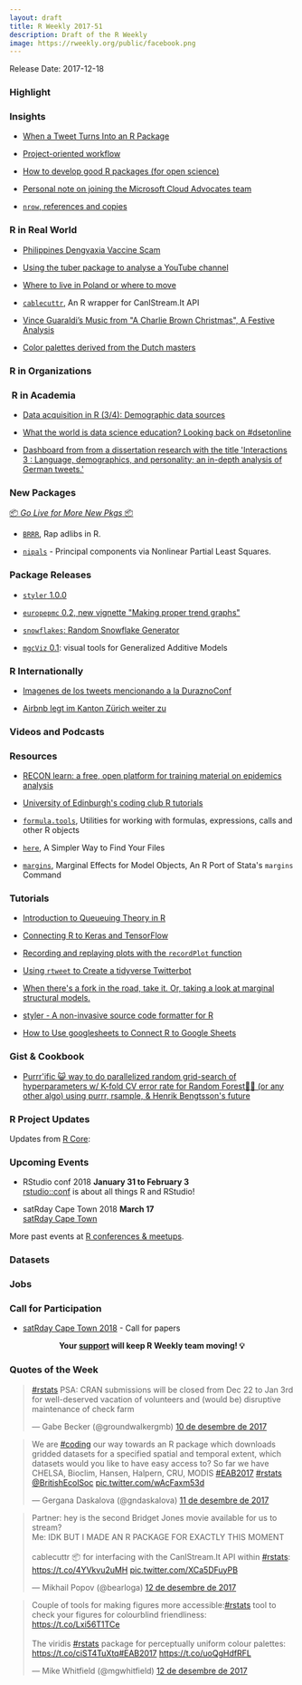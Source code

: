 ```yaml
---
layout: draft
title: R Weekly 2017-51
description: Draft of the R Weekly
image: https://rweekly.org/public/facebook.png
---
```


Release Date: 2017-12-18

###  Highlight



### Insights

+ [When a Tweet Turns Into an R Package](http://blog.sellorm.com/2017/12/10/when-a-tweet-turns-into-an-r-package/)

+ [Project-oriented workflow](https://www.tidyverse.org/articles/2017/12/workflow-vs-script/)

+ [How to develop good R packages (for open science)](http://www.masalmon.eu/2017/12/11/goodrpackages/)

+ [Personal note on joining the Microsoft Cloud Advocates team](http://blog.revolutionanalytics.com/2017/12/cloud-advocate.html)

+ [`nrow`, references and copies ](https://statisfaction.wordpress.com/2017/12/10/nrow-references-and-copies/)

### R in Real World

+ [Philippines Dengvaxia Vaccine Scam](https://brennonborbon.wordpress.com/2017/12/12/philippines-dengvaxia-vaccine-scam/)

+ [Using the tuber package to analyse a YouTube channel](https://insightr.wordpress.com/2017/12/11/using-the-tuber-package-to-analyse-a-youtube-channel/)

+ [Where to live in Poland or where to move](http://t-k.blue/blog/where-to-live-in-poland-or-where-to-move/)

+ [`cablecuttr`](https://github.com/bearloga/cablecuttr), An R wrapper for CanIStream.It API 

+ [ Vince Guaraldi’s Music from "A Charlie Brown Christmas", A Festive Analysis](https://petemiksza.com/2017/12/13/vince-guaraldis-music-from-a-charlie-brown-christmas/)

+ [Color palettes derived from the Dutch masters](https://edwinth.github.io/blog/dutch-masters/)

###  R in Organizations



###  R in Academia

+ [Data acquisition in R (3/4): Demographic data sources](https://ikashnitsky.github.io/2017/data-acquisition-three/)

+ [What the world is data science education? Looking back on #dsetonline](https://jrosen48.github.io/blog/what-the-world-is-data-science-education-looking-back-on-dsetonline/)

+ [Dashboard from from a dissertation research with the title 'Interactions 3 : Language, demographics, and personality; an in-depth analysis of German tweets.' ](https://primesty.shinyapps.io/diss_dashboard/)

###  New Packages

<p class="added-hostname"><a href="https://rweekly.org/live" target="_blank" class="externalLink">📦 <i>Go Live for More New Pkgs</i> 📦</a></p>

+ [`BRRR`](https://github.com/brooke-watson/BRRR), Rap adlibs in R. 

+ [`nipals`](https://cran.r-project.org/web/packages/nipals/index.html) - Principal components via Nonlinear Partial Least Squares.

### Package Releases

+ [`styler` 1.0.0](https://cran.r-project.org/web/packages/styler/index.html)

+ [`europepmc` 0.2, new vignette "Making proper trend graphs"](https://cran.r-project.org/web/packages/europepmc/vignettes/evergreenreviewgraphs.html)

+ [`snowflakes`: Random Snowflake Generator](https://cran.r-project.org/web/packages/snowflakes/index.html)

+ [`mgcViz` 0.1](https://mfasiolo.github.io/mgcViz/): visual tools for Generalized Additive Models

###  R Internationally

+ [Imagenes de los tweets mencionando a la DuraznoConf](https://github.com/d4tagirl/DuraznoConfMentions)

+ [Airbnb legt im Kanton Zürich weiter zu](https://statistik.zh.ch/internet/justiz_inneres/statistik/de/aktuell/mitteilungen/2017/airbnb2017.html)


###  Videos and Podcasts




###  Resources

+ [RECON learn: a free, open platform for training material on epidemics analysis](https://reconlearn.netlify.com/)

+ [University of Edinburgh's coding club R tutorials](https://ourcodingclub.github.io/tutorials/)

+ [`formula.tools`](https://github.com/decisionpatterns/formula.tools), Utilities for working with formulas, expressions, calls and other R objects 

+ [`here`](https://krlmlr.github.io/here/), A Simpler Way to Find Your Files

+ [`margins`](https://cran.r-project.org/web/packages/margins/vignettes/Introduction.html), Marginal Effects for Model Objects, An R Port of Stata's `margins` Command

###  Tutorials


+ [Introduction to Queueuing Theory in R](https://roh.engineering/post/mmc-queues/)

+ [Connecting R to Keras and TensorFlow ](https://rviews.rstudio.com/2017/12/11/r-and-tensorflow/?utm_content=bufferdd9c3&utm_medium=social&utm_source=twitter.com&utm_campaign=buffer)

+ [Recording and replaying plots with the `recordPlot` function](http://clarkrichards.org/r/graphics/plot/rmd/2017/12/11/recording-plots/)

+ [Using `rtweet` to Create a tidyverse Twitterbot](https://www.wjakethompson.com/post/tidyverse-tweets/)

+ [When there's a fork in the road, take it. Or, taking a look at marginal structural models.](https://www.rdatagen.net/post/when-a-covariate-is-a-confounder-and-a-mediator/)

+ [styler - A non-invasive source code formatter for R](https://lorenzwalthert.github.io/stylerpost/)

+ [How to Use googlesheets to Connect R to Google Sheets](http://rforjournalists.com/2017/12/12/how-to-use-googlesheets-to-connect-r-to-google-sheets/)

### Gist & Cookbook

+ [Purrr'ific 😺 way to do parallelized random grid-search of hyperparameters w/ K-fold CV error rate for Random Forest🌲🎄 (or any other algo) using purrr, rsample, & Henrik Bengtsson's future](https://gist.github.com/mrecos/aefc33da150e442d6574578666204b8c)

<!--<div class="post-more-begin"></div><div class="post-more-end"></div>-->


###  R Project Updates

Updates from [R Core](http://developer.r-project.org/blosxom.cgi/R-devel/NEWS):




###  Upcoming Events

+ RStudio conf 2018 **January 31 to February 3** <br />
[rstudio::conf](https://www.rstudio.com/conference/) is about all things R and RStudio!

+ satRday Cape Town 2018 **March 17** <br />
[satRday Cape Town](http://capetown2018.satrdays.org/)

<!-- + R/Finance 2018 **June 1 and 2** <br />
[Applied Finance with R](http://www.rinfinance.com).

+ [CascadiaRConf](https://cascadiarconf.com/) **June 2, 2018**
Portland, OR, US

+ [7eme Rencontres R](https://r2018-rennes.sciencesconf.org/)  **5 & 6 July 2018** <br />
Rennes - Agrocampus

+ useR! 2018 **July 10, 2018** <br />
The annual useR! conference is the main meeting of the international R user and developer community. -->

More past events at [R conferences & meetups](https://conf.rweekly.org).

### Datasets



### Jobs



###  Call for Participation

+ [satRday Cape Town 2018](http://capetown2018.satrdays.org/#callforpapers) - Call for papers

<p class="hide-support added-hostname support-rweekly" style="text-align: center;font-weight: bold;">Your <a class="non-visited externalLink" href="https://www.patreon.com/rweekly" onclick="pas(this)">support</a> will keep R Weekly team moving! 💡</p>

###  Quotes of the Week

<blockquote class="twitter-tweet" data-lang="ca"><p lang="en" dir="ltr"><a href="https://twitter.com/hashtag/rstats?src=hash&amp;ref_src=twsrc%5Etfw">#rstats</a> PSA: CRAN submissions will be closed from Dec 22 to Jan 3rd for well-deserved vacation of volunteers and (would be) disruptive maintenance of check farm</p>&mdash; Gabe Becker (@groundwalkergmb) <a href="https://twitter.com/groundwalkergmb/status/939922115007954944?ref_src=twsrc%5Etfw">10 de desembre de 2017</a></blockquote>

<blockquote class="twitter-tweet" data-lang="ca"><p lang="en" dir="ltr">We are <a href="https://twitter.com/hashtag/coding?src=hash&amp;ref_src=twsrc%5Etfw">#coding</a> our way towards an R package which downloads gridded datasets for a specified spatial and temporal extent, which datasets would you like to have easy access to? So far we have CHELSA, Bioclim, Hansen, Halpern, CRU, MODIS <a href="https://twitter.com/hashtag/EAB2017?src=hash&amp;ref_src=twsrc%5Etfw">#EAB2017</a> <a href="https://twitter.com/hashtag/rstats?src=hash&amp;ref_src=twsrc%5Etfw">#rstats</a> <a href="https://twitter.com/BritishEcolSoc?ref_src=twsrc%5Etfw">@BritishEcolSoc</a> <a href="https://t.co/wAcFaxm53d">pic.twitter.com/wAcFaxm53d</a></p>&mdash; Gergana Daskalova (@gndaskalova) <a href="https://twitter.com/gndaskalova/status/940214825778667522?ref_src=twsrc%5Etfw">11 de desembre de 2017</a></blockquote>


<blockquote class="twitter-tweet" data-lang="ca"><p lang="en" dir="ltr">Partner: hey is the second Bridget Jones movie available for us to stream?<br>Me: IDK BUT I MADE AN R PACKAGE FOR EXACTLY THIS MOMENT<br><br>cablecuttr 📦 for interfacing with the CanIStream.It API within <a href="https://twitter.com/hashtag/rstats?src=hash&amp;ref_src=twsrc%5Etfw">#rstats</a>: <a href="https://t.co/4YVkvu2uMH">https://t.co/4YVkvu2uMH</a> <a href="https://t.co/XCa5DFuyPB">pic.twitter.com/XCa5DFuyPB</a></p>&mdash; Mikhail Popov (@bearloga) <a href="https://twitter.com/bearloga/status/940732131738664960?ref_src=twsrc%5Etfw">12 de desembre de 2017</a></blockquote>

<blockquote class="twitter-tweet" data-lang="ca"><p lang="en" dir="ltr">Couple of tools for making figures more accessible:<a href="https://twitter.com/hashtag/rstats?src=hash&amp;ref_src=twsrc%5Etfw">#rstats</a> tool to check your figures for colourblind friendliness: <a href="https://t.co/Lxi56T1TCe">https://t.co/Lxi56T1TCe</a><br><br>The viridis <a href="https://twitter.com/hashtag/rstats?src=hash&amp;ref_src=twsrc%5Etfw">#rstats</a> package for perceptually uniform colour palettes: <a href="https://t.co/ciST4TuXtq">https://t.co/ciST4TuXtq</a><a href="https://twitter.com/hashtag/EAB2017?src=hash&amp;ref_src=twsrc%5Etfw">#EAB2017</a> <a href="https://t.co/uoQgHdfRFL">https://t.co/uoQgHdfRFL</a></p>&mdash; Mike Whitfield (@mgwhitfield) <a href="https://twitter.com/mgwhitfield/status/940551088054439936?ref_src=twsrc%5Etfw">12 de desembre de 2017</a></blockquote>


